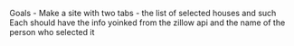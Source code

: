 Goals - 
    Make a site with two tabs - the list of selected houses and such
        Each should have the info yoinked from the zillow api and the name of the person who selected it